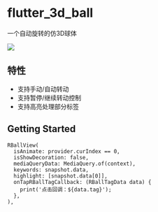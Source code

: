 # flutter\_3d_ball

一个自动旋转的仿3D球体

![](https://rzrobert.github.io/2021/11/01/Flutter%E5%AE%9E%E7%8E%B0%E8%87%AA%E6%97%8B%E8%BD%AC%E7%9A%84%E4%BC%AA3D%E7%90%83/3dBall.gif)

## 特性
+ 支持手动/自动转动
+ 支持暂停/继续转动控制
+ 支持高亮处理部分标签

## Getting Started

```
RBallView(
  isAnimate: provider.curIndex == 0,
  isShowDecoration: false,
  mediaQueryData: MediaQuery.of(context),
  keywords: snapshot.data,
  highlight: [snapshot.data[0]],
  onTapRBallTagCallback: (RBallTagData data) {
    print('点击回调：${data.tag}');
  },
),
```
